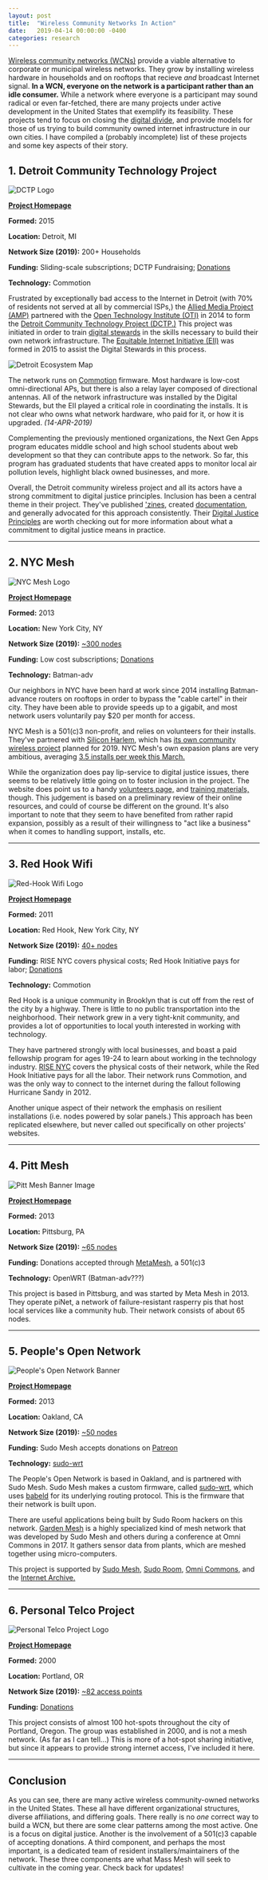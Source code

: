 ```yaml
---
layout: post
title:  "Wireless Community Networks In Action"
date:   2019-04-14 00:00:00 -0400
categories: research
---
```


[Wireless community networks (WCNs)](https://communitytechnology.github.io/docs/cck/introduction/about-community-wireless/) provide a viable alternative to corporate or municipal wireless networks. They grow by installing wireless hardware in households and on rooftops that recieve *and* broadcast Internet signal. **In a WCN, everyone on the network is a participant rather than an idle consumer.** While a network where everyone is a participant may sound radical or even far-fetched, there are many projects under active development in the United States that exemplify its feasibility. These projects tend to focus on closing the [digital divide](https://en.wikipedia.org/wiki/Digital_divide), and provide models for those of us trying to build community owned internet infrastructure in our own cities. I have compiled a (probably incomplete) list of these projects and some key aspects of their story.

## 1. Detroit Community Technology Project

![DCTP Logo][dctplogo]

**[Project Homepage](http://www.detroitcommunitytech.org/)**

**Formed:** 2015

**Location:** Detroit, MI

**Network Size (2019):** 200+ Households

**Funding:** Sliding-scale subscriptions; DCTP Fundraising; [Donations](https://www.alliedmedia.org/dctp/donate)

**Technology:** Commotion

Frustrated by exceptionally bad access to the Internet in Detroit (with 70% of residents not served at all by commercial ISPs,) the [Allied Media Project (AMP)](https://www.alliedmedia.org/) partnered with the [Open Technology Institute (OTI)](https://www.newamerica.org/oti/) in 2014 to form the [Detroit Community Technology Project (DCTP.)](http://www.detroitcommunitytech.org/) This project was initiated in order to train [digital stewards](https://www.alliedmedia.org/news/2012/10/22/amp-partners-open-technology-institute-launch-digital-stewards-program) in the skills necessary to build their own network infrastructure. The [Equitable Internet Initiative (EII)](http://www.detroitcommunitytech.org/?q=eii) was formed in 2015 to assist the Digital Stewards in this process.

![Detroit Ecosystem Map][detroitecosystem]

The network runs on [Commotion](https://www.commotionwireless.net/) firmware. Most hardware is low-cost omni-directional APs, but there is also a relay layer composed of directional antennas. All of the network infrastructure was installed by the Digital Stewards, but the EII played a critical role in coordinating the installs. It is not clear who owns what network hardware, who paid for it, or how it is upgraded. *(14-APR-2019)*

Complementing the previously mentioned organizations, the Next Gen Apps program educates middle school and high school students about web development so that they can contribute apps to the network. So far, this program has graduated students that have created apps to monitor local air pollution levels, highlight black owned businesses, and more.

Overall, the Detroit community wireless project and all its actors have a strong commitment to digital justice principles. Inclusion has been a central theme in their project. They've published ['zines](http://detroitcommunitytech.org/?q=content/rebuilding-technology-zine-vol-2), created [documentation](https://communitytechnology.github.io/), and generally advocated for this approach consistently. Their [Digital Justice Principles](https://www.alliedmedia.org/ddjc/principles) are worth checking out for more information about what a  commitment to digital justice means in practice.

-----

## 2. NYC Mesh

![NYC Mesh Logo][nycmeshlogo]

**[Project Homepage](https://www.nycmesh.net/)**

**Formed:** 2013

**Location:** New York City, NY

**Network Size (2019):** [~300 nodes](https://www.nycmesh.net/map/)

**Funding:** Low cost subscriptions; [Donations](https://www.nycmesh.net/donate)

**Technology:** Batman-adv

Our neighbors in NYC have been hard at work since 2014 installing Batman-advance routers on rooftops in order to bypass the "cable cartel" in their city. They have been able to provide speeds up to a gigabit, and most network users voluntarily pay $20 per month for access.

NYC Mesh is a 501(c)3 non-profit, and relies on volunteers for their installs. They've partnered with [Silicon Harlem](http://www.siliconharlem.net/), which has [its own community wireless project](http://www.siliconharlem.net/rise-harlem/) planned for 2019. NYC Mesh's own expasion plans are very ambitious, averaging [3.5 installs per week this March.](https://www.nycmesh.net/blog/march-2019-update/)

While the organization does pay lip-service to digital justice issues, there seems to be relatively little going on to foster inclusion in the project. The website does point us to a handy [volunteers page,](https://www.nycmesh.net/help) and [training materials,](https://docs.nycmesh.net/installs/) though. This judgement is based on a preliminary review of their online resources, and could of course be different on the ground. It's also important to note that they seem to have benefited from rather rapid expansion, possibly as a result of their willingness to "act like a business" when it comes to handling support, installs, etc.

-----

## 3. Red Hook Wifi

![Red-Hook Wifi Logo][redhookwifilogo]

**[Project Homepage](https://redhookwifi.org/)**

**Formed:** 2011

**Location:** Red Hook, New York City, NY

**Network Size (2019):** [40+ nodes](https://redhookwifi.org/coverage/)

**Funding:** RISE NYC covers physical costs; Red Hook Initiative pays for labor; [Donations](https://rhicenter.networkforgood.com/)

**Technology:** Commotion

Red Hook is a unique community in Brooklyn that is cut off from the rest of the city by a highway. There is little to no public transportation into the neighborhood. Their network grew in a very tight-knit community, and provides a lot of opportunities to local youth interested in working with technology. 

They have partnered strongly with local businesses, and boast a paid fellowship program for ages 19-24 to learn about working in the technology industry. [RISE NYC](http://rise-nyc.com/) covers the physical costs of their network, while the Red Hook Initiative pays for all the labor. Their network runs Commotion, and was the only way to connect to the internet during the fallout following Hurricane Sandy in 2012.

Another unique aspect of their network the emphasis on resilient installations (i.e. nodes powered by solar panels.) This approach has been replicated elsewhere, but never called out specifically on other projects' websites.

-----

## 4. Pitt Mesh

![Pitt Mesh Banner Image][pittmeshtable]

**[Project Homepage](https://www.pittmesh.net/)**

**Formed:** 2013

**Location:** Pittsburg, PA

**Network Size (2019):** [~65 nodes](https://www.pittmesh.net/)

**Funding:** Donations accepted through [MetaMesh](https://www.metamesh.org/), a 501(c)3

**Technology:** OpenWRT (Batman-adv???)

This project is based in Pittsburg, and was started by Meta Mesh in 2013. They operate piNet, a network of failure-resistant rasperry pis that host local services like a community hub. Their network consists of about 65 nodes.

-----

## 5. People's Open Network

![People's Open Network Banner][peoplesopenbanner]

**[Project Homepage](https://peoplesopen.net/)**

**Formed:** 2013

**Location:** Oakland, CA

**Network Size (2019):** [~50 nodes](https://peoplesopen.herokuapp.com/)

**Funding:** Sudo Mesh accepts donations on [Patreon](https://www.patreon.com/peoplesopennet)

**Technology:** [sudo-wrt](https://github.com/sudomesh/sudowrt-firmware)

The People's Open Network is based in Oakland, and is partnered with Sudo Mesh. Sudo Mesh makes a custom firmware, called [sudo-wrt](https://github.com/sudomesh/sudowrt-firmware), which uses [babeld](https://github.com/jech/babeld) for its underlying routing protocol. This is the firmware that their network is built upon.

There are useful applications being built by Sudo Room hackers on this network. [Garden Mesh](https://peoplesopen.net/gardenmesh/) is a highly specialized kind of mesh network that was developed by Sudo Mesh and others during a conference at Omni Commons in 2017. It gathers sensor data from plants, which are meshed together using micro-computers.

This project is supported by [Sudo Mesh](https://sudoroom.org/wiki/Mesh), [Sudo Room](https://sudoroom.org/), [Omni Commons](https://omnicommons.org/), and the [Internet Archive.](https://archive.org/) 

-----

## 6. Personal Telco Project

![Personal Telco Project Logo][ptplogo]

**[Project Homepage](https://personaltelco.net/wiki)**

**Formed:** 2000

**Location:** Portland, OR

**Network Size (2019):** [~82 access points](https://cwnmyr.personaltelco.net/)

**Funding:** [Donations](http://personaltelco.net/donate)

This project consists of almost 100 hot-spots throughout the city of Portland, Oregon. The group was established in 2000, and is not a mesh network. (As far as I can tell...) This is more of a hot-spot sharing initiative, but since it appears to provide strong internet access, I've included it here.

-----
## Conclusion

As you can see, there are many active wireless community-owned networks in the United States. These all have different organizational structures, diverse affiliations, and differing goals. There really is no *one* correct way to build a WCN, but there are some clear patterns among the most active. One is a focus on digital justice. Another is the involvement of a 501(c)3 capable of accepting donations. A third component, and perhaps the most important, is a dedicated team of resident installers/maintainers of the network. These three components are what Mass Mesh will seek to cultivate in the coming year. Check back for updates!

<!-- # Active Networks Globally

## Sayada
The Sayada mesh network in Tunisia began growing in 2011, after the Arab Spring. With the support of the local government, CLibre, and OTI, they have built a local network that hosts many useful services like Wikipedia, Open Street Maps, Etherpad, file sharing, and internal DNS. Their project is distinguished by its strong focus on participatory design, in particular, its involvement of young people in the development process. Being a project pursued under OTI's tutelage, their routers connect using the Commotion firmware.
### Affiliation Map
### Ownership/Fundraising/Tech
### Internal Apps
### Network Size/Age

## Guifi Net
This burgeoning project consists of over 35,000 nodes, and originated in Catalunya, Spain, in 2004. The project started because rural areas were underserved by commercial ISPs. They didn't officially exist as a foundation until 2008, and their tech is a hodge-podge of protocols and firmwares.
### Affiliation Map
### Ownership/Fundraising/Tech
### Internal Apps
### Network Size/Age

## Freifunk
In Germany, there is a 48,000+ node network of routers running Batman-advanced. This network was begun in 2003. Each node on the network has signed the Picopeering agreement, and the organization has a booster club for raising funds.
### Affiliation Map
### Ownership/Fundraising/Tech
### Internal Apps
### Network Size/Age -->

[detroitecosystem]: /blog/img/DetroitEcosystem.jpg
[dctplogo]: /blog/img/WCNsInAction/dctplogo.png
[peoplesopenbanner]: /blog/img/WCNsInAction/PeoplesOpenNetworkBanner.png
[pittmeshtable]: /blog/img/WCNsInAction/PittMeshTable.jpg
[nycmeshlogo]: /blog/img/WCNsInAction/nycmeshlogo.png
[redhookwifilogo]: /blog/img/WCNsInAction/red-hook-wifi-logo.png
[ptplogo]: /blog/img/WCNsInAction/ptp-logo.png